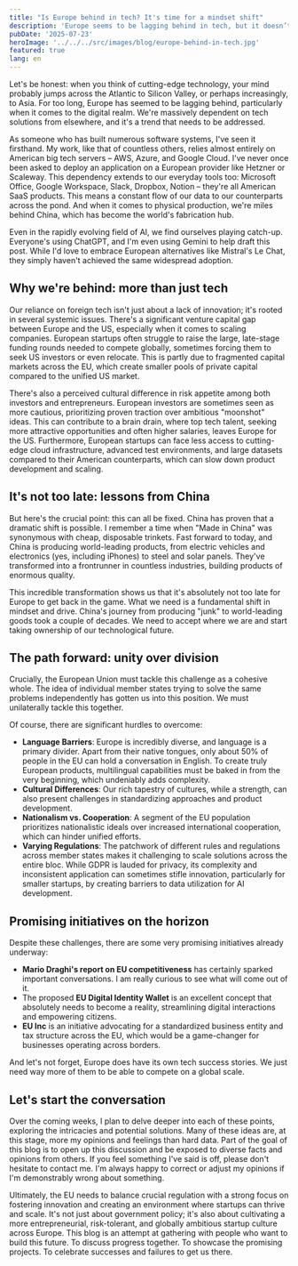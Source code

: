 ```yaml
---
title: "Is Europe behind in tech? It's time for a mindset shift"
description: 'Europe seems to be lagging behind in tech, but it doesn’t have to be this way. By gathering with the builders in Europe we can start turning this ship around (and many great initiatives are already underway).'
pubDate: '2025-07-23'
heroImage: '../../../src/images/blog/europe-behind-in-tech.jpg'
featured: true
lang: en
---
```

Let's be honest: when you think of cutting-edge technology, your mind probably jumps across the Atlantic to Silicon Valley, or perhaps increasingly, to Asia. For too long, Europe has seemed to be lagging behind, particularly when it comes to the digital realm. We're massively dependent on tech solutions from elsewhere, and it's a trend that needs to be addressed.

As someone who has built numerous software systems, I've seen it firsthand. My work, like that of countless others, relies almost entirely on American big tech servers – AWS, Azure, and Google Cloud. I've never once been asked to deploy an application on a European provider like Hetzner or Scaleway. This dependency extends to our everyday tools too: Microsoft Office, Google Workspace, Slack, Dropbox, Notion – they're all American SaaS products. This means a constant flow of our data to our counterparts across the pond. And when it comes to physical production, we're miles behind China, which has become the world's fabrication hub.

Even in the rapidly evolving field of AI, we find ourselves playing catch-up. Everyone's using ChatGPT, and I'm even using Gemini to help draft this post. While I'd love to embrace European alternatives like Mistral's Le Chat, they simply haven't achieved the same widespread adoption.

## Why we're behind: more than just tech

Our reliance on foreign tech isn't just about a lack of innovation; it's rooted in several systemic issues. There's a significant venture capital gap between Europe and the US, especially when it comes to scaling companies. European startups often struggle to raise the large, late-stage funding rounds needed to compete globally, sometimes forcing them to seek US investors or even relocate. This is partly due to fragmented capital markets across the EU, which create smaller pools of private capital compared to the unified US market.

There's also a perceived cultural difference in risk appetite among both investors and entrepreneurs. European investors are sometimes seen as more cautious, prioritizing proven traction over ambitious "moonshot" ideas. This can contribute to a brain drain, where top tech talent, seeking more attractive opportunities and often higher salaries, leaves Europe for the US. Furthermore, European startups can face less access to cutting-edge cloud infrastructure, advanced test environments, and large datasets compared to their American counterparts, which can slow down product development and scaling.

## It's not too late: lessons from China

But here's the crucial point: this can all be fixed. China has proven that a dramatic shift is possible. I remember a time when "Made in China" was synonymous with cheap, disposable trinkets. Fast forward to today, and China is producing world-leading products, from electric vehicles and electronics (yes, including iPhones) to steel and solar panels. They've transformed into a frontrunner in countless industries, building products of enormous quality.

This incredible transformation shows us that it's absolutely not too late for Europe to get back in the game. What we need is a fundamental shift in mindset and drive. China's journey from producing "junk" to world-leading goods took a couple of decades. We need to accept where we are and start taking ownership of our technological future.

## The path forward: unity over division

Crucially, the European Union must tackle this challenge as a cohesive whole. The idea of individual member states trying to solve the same problems independently has gotten us into this position. We must unilaterally tackle this together.

Of course, there are significant hurdles to overcome:

- **Language Barriers**: Europe is incredibly diverse, and language is a primary divider. Apart from their native tongues, only about 50% of people in the EU can hold a conversation in English. To create truly European products, multilingual capabilities must be baked in from the very beginning, which undeniably adds complexity.
- **Cultural Differences**: Our rich tapestry of cultures, while a strength, can also present challenges in standardizing approaches and product development.
- **Nationalism vs. Cooperation**: A segment of the EU population prioritizes nationalistic ideals over increased international cooperation, which can hinder unified efforts.
- **Varying Regulations**: The patchwork of different rules and regulations across member states makes it challenging to scale solutions across the entire bloc. While GDPR is lauded for privacy, its complexity and inconsistent application can sometimes stifle innovation, particularly for smaller startups, by creating barriers to data utilization for AI development.

## Promising initiatives on the horizon

Despite these challenges, there are some very promising initiatives already underway:

- **Mario Draghi's report on EU competitiveness** has certainly sparked important conversations. I am really curious to see what will come out of it.
- The proposed **EU Digital Identity Wallet** is an excellent concept that absolutely needs to become a reality, streamlining digital interactions and empowering citizens.
- **EU Inc** is an initiative advocating for a standardized business entity and tax structure across the EU, which would be a game-changer for businesses operating across borders.

And let's not forget, Europe does have its own tech success stories. We just need way more of them to be able to compete on a global scale. 

## Let's start the conversation

Over the coming weeks, I plan to delve deeper into each of these points, exploring the intricacies and potential solutions. Many of these ideas are, at this stage, more my opinions and feelings than hard data. Part of the goal of this blog is to open up this discussion and be exposed to diverse facts and opinions from others. If you feel something I've said is off, please don't hesitate to contact me. I'm always happy to correct or adjust my opinions if I'm demonstrably wrong about something.

Ultimately, the EU needs to balance crucial regulation with a strong focus on fostering innovation and creating an environment where startups can thrive and scale. It's not just about government policy; it's also about cultivating a more entrepreneurial, risk-tolerant, and globally ambitious startup culture across Europe. This blog is an attempt at gathering with people who want to build this future. To discuss progress together. To showcase the promising projects. To celebrate successes and failures to get us there. 
